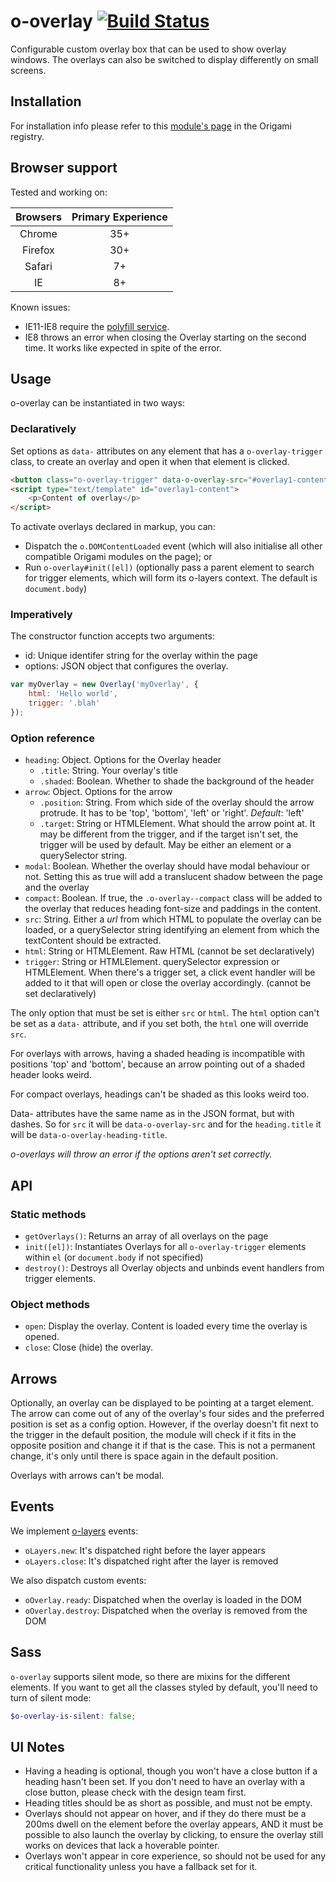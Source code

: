 # o-overlay [![Build Status](https://travis-ci.org/Financial-Times/o-overlay.png?branch=master)](https://travis-ci.org/Financial-Times/o-overlay)

Configurable custom overlay box that can be used to show overlay windows. The overlays can also be switched to display differently on small screens.

## Installation

For installation info please refer to this [module's page](http://registry.origami.ft.com/components/o-overlay#section-usage) in the Origami registry.

## Browser support

Tested and working on:

|  Browsers  | Primary Experience |
|:----------:|:------------------:|
|   Chrome   |        35+         |
|   Firefox  |        30+         |
|   Safari   |        7+          |
|   IE       |        8+          |

Known issues:

* IE11-IE8 require the [polyfill service](polyfill.webservices.ft.com).
* IE8 throws an error when closing the Overlay starting on the second time. It works like expected in spite of the error.

## Usage

o-overlay can be instantiated in two ways:

### Declaratively

Set options as `data-` attributes on any element that has a `o-overlay-trigger` class, to create an overlay and open it when that element is clicked.

```html
<button class="o-overlay-trigger" data-o-overlay-src="#overlay1-content" data-o-overlay-id="overlay1">Open!</button>
<script type="text/template" id="overlay1-content">
	<p>Content of overlay</p>
</script>
```

To activate overlays declared in markup, you can:

* Dispatch the `o.DOMContentLoaded` event (which will also initialise all other compatible Origami modules on the page); or
* Run `o-overlay#init([el])` (optionally pass a parent element to search for trigger elements, which will form its o-layers context.  The default is `document.body`)

### Imperatively

The constructor function accepts two arguments:

* id: Unique identifer string for the overlay within the page
* options: JSON object that configures the overlay.

```js
var myOverlay = new Overlay('myOverlay', {
	html: 'Hello world',
	trigger: '.blah'
});
```

### Option reference

* `heading`: Object. Options for the Overlay header
	* `.title`: String. Your overlay's title
	* `.shaded`: Boolean. Whether to shade the background of the header
* `arrow`: Object. Options for the arrow
	* `.position`: String. From which side of the overlay should the arrow protrude. It has to be 'top', 'bottom', 'left' or 'right'. _Default_: 'left'
	* `.target`: String or HTMLElement. What should the arrow point at. It may be different from the trigger, and if the target isn't set, the trigger will be used by default. May be either an element or a querySelector string.
* `modal`: Boolean. Whether the overlay should have modal behaviour or not. Setting this as true will add a translucent shadow between the page and the overlay
* `compact`: Boolean. If true, the `.o-overlay--compact` class will be added to the overlay that reduces heading font-size and paddings in the content.
* `src`: String. Either a _url_ from which HTML to populate the overlay can be loaded, or a querySelector string identifying an element from which the textContent should be extracted. 
* `html`: String or HTMLElement.  Raw HTML (cannot be set declaratively)
* `trigger`: String or HTMLElement. querySelector expression or HTMLElement. When there's a trigger set, a click event handler will be added to it that will open or close the overlay accordingly. (cannot be set declaratively)

The only option that must be set is either `src` or `html`. The `html` option can't be set as a `data-` attribute, and if you set both, the `html` one will override `src`.

For overlays with arrows, having a shaded heading is incompatible with positions 'top' and 'bottom', because an arrow pointing out of a shaded header looks weird.

For compact overlays, headings can't be shaded as this looks weird too.

Data- attributes have the same name as in the JSON format, but with dashes. So for `src` it will be `data-o-overlay-src` and for the `heading.title` it will be `data-o-overlay-heading-title`.

_o-overlays will throw an error if the options aren't set correctly._


## API

### Static methods

* `getOverlays()`: Returns an array of all overlays on the page
* `init([el])`: Instantiates Overlays for all `o-overlay-trigger` elements within `el` (or `document.body` if not specified)
* `destroy()`: Destroys all Overlay objects and unbinds event handlers from trigger elements.

### Object methods

* `open`: Display the overlay.  Content is loaded every time the overlay is opened.
* `close`: Close (hide) the overlay.

## Arrows

Optionally, an overlay can be displayed to be pointing at a target element. The arrow can come out of any of the overlay's four sides and the preferred position is set as a config option. However, if the overlay doesn't fit next to the trigger in the default position, the module will check if it fits in the opposite position and change it if that is the case. This is not a permanent change, it's only until there is space again in the default position.

Overlays with arrows can't be modal.

## Events

We implement [o-layers](https://github.com/Financial-Times/o-layers) events:

* `oLayers.new`: It's dispatched right before the layer appears
* `oLayers.close`: It's dispatched right after the layer is removed

We also dispatch custom events:

* `oOverlay.ready`: Dispatched when the overlay is loaded in the DOM
* `oOverlay.destroy`: Dispatched when the overlay is removed from the DOM

## Sass

`o-overlay` supports silent mode, so there are mixins for the different elements. If you want to get all the classes styled by default, you'll need to turn of silent mode:

```scss
$o-overlay-is-silent: false;
```

## UI Notes

* Having a heading is optional, though you won't have a close button if a heading hasn't been set. If you don't need to have an overlay with a close button, please check with the design team first.
* Heading titles should be as short as possible, and must not be empty.
* Overlays should not appear on hover, and if they do there must be a 200ms dwell on the element before the overlay appears, AND it must be possible to also launch the overlay by clicking, to ensure the overlay still works on devices that lack a hoverable pointer.
* Overlays won't appear in core experience, so should not be used for any critical functionality unless you have a fallback set for it.
